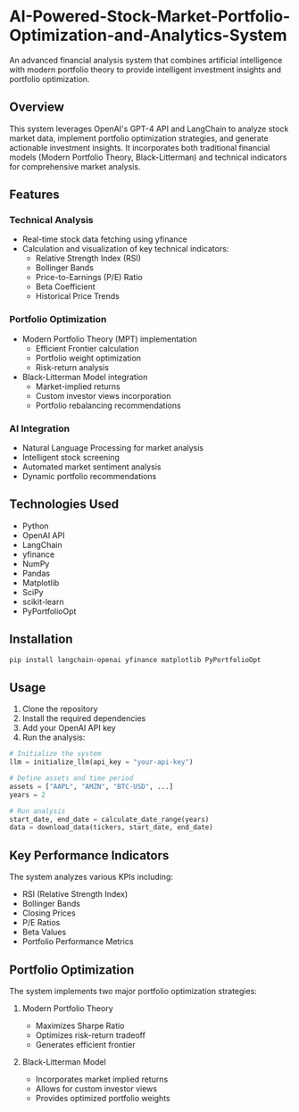 # AI-Powered-Stock-Market-Portfolio-Optimization-and-Analytics-System

An advanced financial analysis system that combines artificial intelligence with modern portfolio theory to provide intelligent investment insights and portfolio optimization.

## Overview
This system leverages OpenAI's GPT-4 API and LangChain to analyze stock market data, implement portfolio optimization strategies, and generate actionable investment insights. It incorporates both traditional financial models (Modern Portfolio Theory, Black-Litterman) and technical indicators for comprehensive market analysis.

## Features

### Technical Analysis
- Real-time stock data fetching using yfinance
- Calculation and visualization of key technical indicators:
  - Relative Strength Index (RSI)
  - Bollinger Bands
  - Price-to-Earnings (P/E) Ratio
  - Beta Coefficient
  - Historical Price Trends

### Portfolio Optimization
- Modern Portfolio Theory (MPT) implementation
  - Efficient Frontier calculation
  - Portfolio weight optimization
  - Risk-return analysis
- Black-Litterman Model integration
  - Market-implied returns
  - Custom investor views incorporation
  - Portfolio rebalancing recommendations

### AI Integration
- Natural Language Processing for market analysis
- Intelligent stock screening
- Automated market sentiment analysis
- Dynamic portfolio recommendations

## Technologies Used
- Python
- OpenAI API
- LangChain
- yfinance
- NumPy
- Pandas
- Matplotlib
- SciPy
- scikit-learn
- PyPortfolioOpt

## Installation

```bash
pip install langchain-openai yfinance matplotlib PyPortfolioOpt
```

## Usage

1. Clone the repository
2. Install the required dependencies
3. Add your OpenAI API key
4. Run the analysis:

```python
# Initialize the system
llm = initialize_llm(api_key = "your-api-key")

# Define assets and time period
assets = ["AAPL", "AMZN", "BTC-USD", ...]
years = 2

# Run analysis
start_date, end_date = calculate_date_range(years)
data = download_data(tickers, start_date, end_date)
```

## Key Performance Indicators
The system analyzes various KPIs including:
- RSI (Relative Strength Index)
- Bollinger Bands
- Closing Prices
- P/E Ratios
- Beta Values
- Portfolio Performance Metrics

## Portfolio Optimization
The system implements two major portfolio optimization strategies:

1. Modern Portfolio Theory
   - Maximizes Sharpe Ratio
   - Optimizes risk-return tradeoff
   - Generates efficient frontier

2. Black-Litterman Model
   - Incorporates market implied returns
   - Allows for custom investor views
   - Provides optimized portfolio weights
